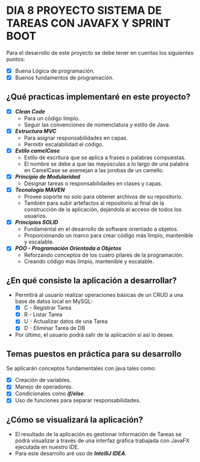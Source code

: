 # DIA 8 PROYECTO SISTEMA DE TAREAS CON JAVAFX Y SPRINT BOOT

Para el desarrollo de este proyecto se debe tener en cuentas los
siguientes puntos:
- [x] Buena Lógica de programación.
- [x] Buenos fundamentos de programación.

## ¿Qué practicas implementaré en este proyecto?
- [x] ***Clean Code***
    - Para un código limpio.
    - Seguir las convenciones de nomenclatura y estilo de Java.
- [x] ***Estructura MVC***
    - Para asignar responsabilidades en capas.
    - Permitir escalabilidad el código.
- [x] ***Estilo camelCase***
    - Estilo de escritura que se aplica a frases o palabras compuestas.
    - El nombre se debe a que las mayúsculas a lo largo de una palabra
      en CamelCase se asemejan a las jorobas de un camello.
- [x] ***Principio de Modularidad***
    - Designar tareas o responsabilidades en clases y capas.
- [x] ***Tecnología MAVEN***
    - Provee soporte no solo para obtener archivos de su repositorio.
    - También para subir artefactos al repositorio al final de la construcción
      de la aplicación, dejándola al acceso de todos los usuarios.
- [x] ***Principios SOLID***
    - Fundamental en el desarrollo de software orientado a objetos.
    - Proporcionando un marco para crear código más limpio, mantenible y escalable.
- [x] ***POO - Programación Orientada a Objetos***
    - Reforzando conceptos de los cuatro pilares de la programación.
    - Creando código más limpio, mantenible y escalable.

## ¿En qué consiste la aplicación a desarrollar?
- Permitirá al usuario realizar operaciones básicas de un CRUD a una base de datos local en MySQL:
    - [x] C - Registrar Tarea
    - [x] R - Listar Tarea
    - [X] U - Actualizar datos de una Tarea
    - [x] D - Eliminar Tarea de DB
  
- Por último, el usuario podrá salir de la aplicación si asi lo desee.

## Temas puestos en práctica para su desarrollo
Se aplicarán conceptos fundamentales con java tales como:
- [x] Creación de variables.
- [x] Manejo de operadores.
- [x] Condicionales como ***if/else***.
- [x] Uso de funciones para separar responsabilidades.

## ¿Cómo se visualizará la aplicación?
- El resultado de la aplicación es gestionar información de Tareas se podrá visualizar a
  través de una interfaz gráfica trabajada con JavaFX ejecutada en nuestro IDE.
- Para este desarrollo aré uso de ***IntelliJ IDEA***.
